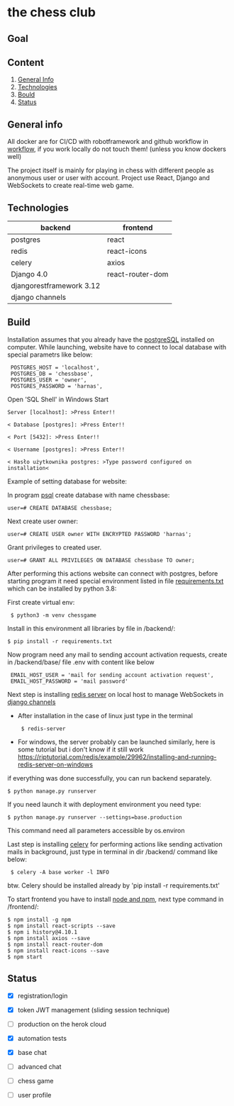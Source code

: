 # the chess club

## Goal


## Content

1. [General Info](#info)
2. [Technologies](#Technologies)
3. [Bould](#Build)
4. [Status](#Status)


## General info <a name="info"></a>

All docker are for CI/CD with robotframework and github workflow in [workflow](./github/workflow/tests.yml), if you work locally do not touch them! (unless you know dockers well)

The project itself is mainly for playing in chess with different people as anonymous user or user with account. Project use React, Django and WebSockets to create real-time web game.


## Technologies <a name="technologies"></a>
     



   backend                            | frontend                        
------------------------------|-------------------------------------------                                                                     
  postgres                             |     react                                 
  redis                              |        react-icons                            
  celery                               |        axios                   
  Django 4.0                         |          react-router-dom                         
  djangorestframework 3.12            |                               
  django channels                      |                                                                                            
                                                   
      

## Build

Installation assumes that you already have the [postgreSQL](https://www.postgresql.org/download/) installed on computer. 
While launching, website have to connect to local database with special parametrs like below:

     POSTGRES_HOST = 'localhost',
     POSTGRES_DB = 'chessbase',
     POSTGRES_USER = 'owner',
     POSTGRES_PASSWORD = 'harnas',
     
     
Open 'SQL Shell' in Windows Start

    Server [localhost]: >Press Enter!!
    
    < Database [postgres]: >Press Enter!!
    
    < Port [5432]: >Press Enter!!
    
    < Username [postgres]: >Press Enter!!
    
    < Hasło użytkownika postgres: >Type password configured on installation<


Example of setting database for website:


In program [psql](https://www.postgresql.org/docs/9.2/app-psql.html) create database with name chessbase:

    user=# CREATE DATABASE chessbase;

Next create user owner:

    user=# CREATE USER owner WITH ENCRYPTED PASSWORD 'harnas';

Grant privileges to created user.

    user=# GRANT ALL PRIVILEGES ON DATABASE chessbase TO owner;

After performing this actions website can connect with postgres, before starting program it need special
environment listed in file [requirements.txt](./backend/requirements.txt) which can be installed by python 3.8:

First create virtual env:

     $ python3 -m venv chessgame
     
Install in this environment all libraries by file in /backend/:

    $ pip install -r requirements.txt
    
    
Now program need any mail to sending account activation requests, create in /backend/base/ file .env with content like below
     
     EMAIL_HOST_USER = 'mail for sending account activation request',
     EMAIL_HOST_PASSWORD = 'mail password'
     
Next step is installing [redis server](https://redis.io/) on local host to manage WebSockets in [django channels](https://channels.readthedocs.io/en/stable/)

   - After installation in the case of linux just type in the terminal 
     
          $ redis-server
     
   - For windows, the server probably can be launched similarly, here is some tutorial but i don't know if it still work           https://riptutorial.com/redis/example/29962/installing-and-running-redis-server-on-windows
 

if everything was done successfully, you can run backend separately.

    $ python manage.py runserver

If you need launch it with deployment environment you need type:

    $ python manage.py runserver --settings=base.production

This command need all parameters accessible by os.environ


 Last step is installing [celery](https://docs.celeryproject.org/en/stable/django/first-steps-with-django.html) for performing actions like sending activation mails in background, just type in terminal in dir /backend/ command like below:
 
     $ celery -A base worker -l INFO
     
btw. Celery should be installed already by 'pip install -r requirements.txt'
 

To start frontend you have to install [node and npm](https://docs.npmjs.com/downloading-and-installing-node-js-and-npm), next type command in /frontend/:

    $ npm install -g npm
    $ npm install react-scripts --save
    $ npm i history@4.10.1
    $ npm install axios --save
    $ npm install react-router-dom
    $ npm install react-icons --save
    $ npm start
    


## Status <a name="Status"></a>

  - [x]   registration/login
  - [x]   token JWT management (sliding session technique)
  - [ ]   production on the herok cloud
  - [x]   automation tests
  - [x]   base chat
  - [ ]   advanced chat 
  - [ ]   chess game
  - [ ]   user profile



 
